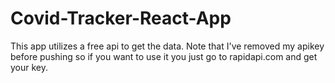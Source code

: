 # Covid-Tracker-React-App
This app utilizes a free api to get the data. 
Note that I've removed my apikey before pushing so if you want to use it you just go to rapidapi.com and get your key. 
